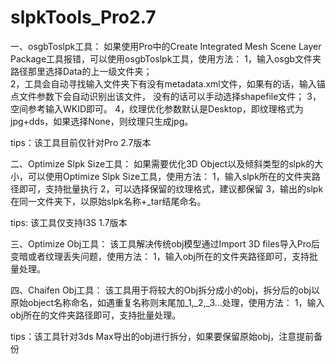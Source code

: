 # slpkTools_Pro2.7     

一、osgbToslpk工具： 如果使用Pro中的Create Integrated Mesh Scene Layer Package工具报错，可以使用osgbToslpk工具，使用方法：
1，输入osgb文件夹路径那里选择Data的上一级文件夹；    
2，工具会自动寻找输入文件夹下有没有metadata.xml文件，如果有的话，输入锚点文件参数下会自动识别出该文件， 没有的话可以手动选择shapefile文件；
3，空间参考输入WKID即可。
4，纹理优化参数默认是Desktop，即纹理格式为jpg+dds，如果选择None，则纹理只生成jpg。    

tips：该工具目前仅针对Pro 2.7版本

二、Optimize Slpk Size工具： 如果需要优化3D Object以及倾斜类型的slpk的大小，可以使用Optimize Slpk Size工具，使用方法：
1，输入slpk所在的文件夹路径即可，支持批量执行
2，可以选择保留的纹理格式，建议都保留
3，输出的slpk在同一文件夹下，以原始slpk名称+_tar结尾命名。

tips: 该工具仅支持I3S 1.7版本

三、Optimize Obj工具：
该工具解决传统obj模型通过Import 3D files导入Pro后变暗或者纹理丢失问题，使用方法：
1，输入obj所在的文件夹路径即可，支持批量处理。

四、Chaifen Obj工具：
该工具用于将较大的Obj拆分成小的obj，拆分后的obj以原始object名称命名，如遇重复名称则末尾加_1,_2,_3...处理，使用方法：
1，输入obj所在的文件夹路径即可，支持批量处理。

tips：该工具针对3ds Max导出的obj进行拆分，如果要保留原始obj，注意提前备份
